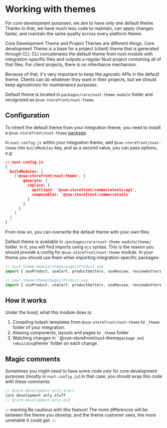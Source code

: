 # Working with themes

For core development purposes, we aim to have only one default theme. Thanks to that, we have much less code to maintain, can apply changes faster, and maintain the same quality across every platform theme.

Core Development Theme and Project Themes are different things. Core development Theme is a base for a project (client) theme that is generated through CLI. CLI concatenates the default theme from nuxt module with integration-specific files and outputs a regular Nuxt project containing all of that files. For client projects, there is no inheritance mechanism.

Because of that, it's very important to keep the agnostic APIs in the default theme. Clients can do whatever they want in their projects, but we should keep agnosticism for maintenance purposes.

Default theme is located in `packages/core/nuxt-theme-module` folder and recognized as `@vue-storefront/nuxt-theme`

## Configuration

To inherit the default theme from your integration theme, you need to install a `@vue-storefront/nuxt-theme` [package](https://www.npmjs.com/package/@vue-storefront/nuxt-theme).

In `nuxt.config.js` within your integration theme, add `@vue-storefront/nuxt-theme` into `buildModules` key, and as a second value, you can pass options, e.g:


```json
// nuxt.config.js
{
  buildModules: [
    ['@vue-storefront/nuxt-theme', {
        generate: {
          replace: {
            apiClient: '@vue-storefront/commercetools-api',
            composables: '@vue-storefront/commercetools'
          }
        }
      }
    ]
  ]
}
```

From now on, you can overwrite the default theme with your own files.

Default theme is available in `/packages/core/nuxt-theme-module/theme/` folder. In it, you will find imports using `ejs` syntax. This is the reason you should provide a config for `@vue-storefront/nuxt-theme` module. In your theme you should use them when importing integration-specific packages:


```ts
// nuxt-theme-module/theme/pages/Product.vue
import { useProduct, useCart, productGetters, useReview, reviewGetters } from '<%= options.generate.replace.composables %>';
```

```ts
// your-theme/theme/pages/Product.vue
import { useProduct, useCart, productGetters, useReview, reviewGetters } from '@vue-storefront/commercetools';
```

## How it works

Under the hood, what this module does is:

1. Compiling lodash templates from `@vue-storefront/nuxt-theme` to `_theme` folder of your integration.
2. Aliasing components, layouts and pages to `_theme` folder
3. Watching changes in ``@vue-storefront/nuxt-theme` package and rebuilding `theme` folder on each change.

## Magic comments

Sometimes you might need to have some code only for core development purposes (mostly in `nuxt.config.js`).In that case, you should wrap this code with these comments:
```js
// @core-development-only-start 
core development only stuff
// @core-development-only-end
```
::: warning
Be cautious with this feature! The more differences will be between the theme you develop, and the theme customer sees, the more unreliable it could get.
:::